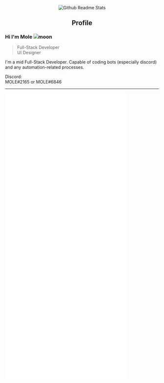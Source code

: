 <p align="center">
 <img width="100px" src="https://icon-library.com/images/moon-icon-png/moon-icon-png-4.jpg" align="center" alt="Github Readme Stats" />
 <h2 align="center">Profile</h2>
</p>

### Hi I'm Mole <img width="25px" src="https://icon-library.com/images/moon-icon-png/moon-icon-png-4.jpg" alt="moon"/>
> Full-Stack Developer<br>
> UI Designer<br>

<div>
 <p>
I'm a mid Full-Stack Developer. Capable of coding bots (especially discord) and any automation-related processes.
</p>
</div>

<p align="center">
<p>Discord:<br>MOLE#2165 or MOLE#6846</p>
</p>


<hr>
<img align="center" src="/github-metrics.svg" alt="Metrics" width="400">
